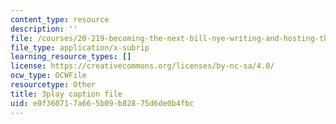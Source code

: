 ```yaml
---
content_type: resource
description: ''
file: /courses/20-219-becoming-the-next-bill-nye-writing-and-hosting-the-educational-show-january-iap-2015/e0f360717a665b09b82875d6de0b4fbc_gw72dwjRcqE.vtt
file_type: application/x-subrip
learning_resource_types: []
license: https://creativecommons.org/licenses/by-nc-sa/4.0/
ocw_type: OCWFile
resourcetype: Other
title: 3play caption file
uid: e0f36071-7a66-5b09-b828-75d6de0b4fbc
---
```

